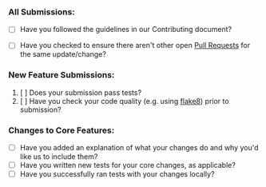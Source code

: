 ### All Submissions:

* [ ] Have you followed the guidelines in our Contributing document?
* [ ] Have you checked to ensure there aren't other open [Pull Requests](https://github.com/SCM-NV/qmflows-namd/pulls) for the same update/change?


### New Feature Submissions:

1. [ ] Does your submission pass tests?
2. [ ] Have you check your code quality (e.g. using [flake8](http://flake8.pycqa.org/en/latest/)) prior to submission?

### Changes to Core Features:

* [ ] Have you added an explanation of what your changes do and why you'd like us to include them?
* [ ] Have you written new tests for your core changes, as applicable?
* [ ] Have you successfully ran tests with your changes locally?
